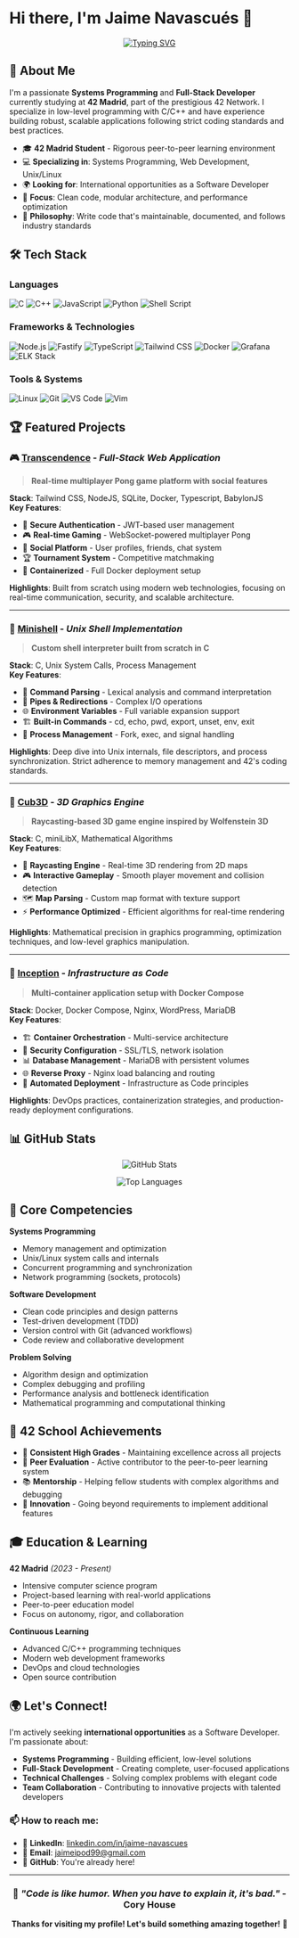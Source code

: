 # Hi there, I'm Jaime Navascués 👋

<div align="center">
  
[![Typing SVG](https://readme-typing-svg.herokuapp.com?font=Fira+Code&size=22&duration=3000&pause=1000&color=00D4AA&center=true&vCenter=true&width=600&lines=Systems+Programming+Enthusiast;Full-Stack+Developer;42+School+Student;Open+to+International+Opportunities)](https://git.io/typing-svg)

</div>

## 🚀 About Me

I'm a passionate **Systems Programming** and **Full-Stack Developer** currently studying at **42 Madrid**, part of the prestigious 42 Network. I specialize in low-level programming with C/C++ and have experience building robust, scalable applications following strict coding standards and best practices.

- 🎓 **42 Madrid Student** - Rigorous peer-to-peer learning environment
- 💻 **Specializing in**: Systems Programming, Web Development, Unix/Linux
- 🌍 **Looking for**: International opportunities as a Software Developer
- 🎯 **Focus**: Clean code, modular architecture, and performance optimization
- 🔧 **Philosophy**: Write code that's maintainable, documented, and follows industry standards

## 🛠️ Tech Stack

### Languages
![C](https://img.shields.io/badge/C-00599C?style=for-the-badge&logo=c&logoColor=white)
![C++](https://img.shields.io/badge/C++-00599C?style=for-the-badge&logo=c%2B%2B&logoColor=white)
![JavaScript](https://img.shields.io/badge/JavaScript-F7DF1E?style=for-the-badge&logo=javascript&logoColor=black)
![Python](https://img.shields.io/badge/Python-3776AB?style=for-the-badge&logo=python&logoColor=white)
![Shell Script](https://img.shields.io/badge/Shell_Script-121011?style=for-the-badge&logo=gnu-bash&logoColor=white)

### Frameworks & Technologies
![Node.js](https://img.shields.io/badge/Node.js-339933?style=for-the-badge&logo=node.js&logoColor=white)
![Fastify](https://img.shields.io/badge/Fastify-20232A?style=for-the-badge&logo=fastify&logoColor=white)
![TypeScript](https://img.shields.io/badge/TypeScript-3178C6?style=for-the-badge&logo=typescript&logoColor=white)
![Tailwind CSS](https://img.shields.io/badge/Tailwind_CSS-38B2AC?style=for-the-badge&logo=tailwind-css&logoColor=white)
![Docker](https://img.shields.io/badge/Docker-2496ED?style=for-the-badge&logo=docker&logoColor=white)
![Grafana](https://img.shields.io/badge/Grafana-F46800?style=for-the-badge&logo=grafana&logoColor=white)
![ELK Stack](https://img.shields.io/badge/ELK_Stack-005571?style=for-the-badge&logo=elastic&logoColor=white)

### Tools & Systems
![Linux](https://img.shields.io/badge/Linux-FCC624?style=for-the-badge&logo=linux&logoColor=black)
![Git](https://img.shields.io/badge/Git-F05032?style=for-the-badge&logo=git&logoColor=white)
![VS Code](https://img.shields.io/badge/VS_Code-0078D4?style=for-the-badge&logo=visual%20studio%20code&logoColor=white)
![Vim](https://img.shields.io/badge/VIM-%2311AB00.svg?style=for-the-badge&logo=vim&logoColor=white)

## 🏆 Featured Projects

### 🎮 [Transcendence](https://github.com/jainavas/transcendence) - *Full-Stack Web Application*
> **Real-time multiplayer Pong game platform with social features**

**Stack**: Tailwind CSS, NodeJS, SQLite, Docker, Typescript, BabylonJS  
**Key Features**:
- 🔐 **Secure Authentication** - JWT-based user management
- 🎮 **Real-time Gaming** - WebSocket-powered multiplayer Pong
- 👥 **Social Platform** - User profiles, friends, chat system
- 🏆 **Tournament System** - Competitive matchmaking
- 🐳 **Containerized** - Full Docker deployment setup

**Highlights**: Built from scratch using modern web technologies, focusing on real-time communication, security, and scalable architecture.

---

### 🐚 [Minishell](https://github.com/jainavas/minishell) - *Unix Shell Implementation*
> **Custom shell interpreter built from scratch in C**

**Stack**: C, Unix System Calls, Process Management  
**Key Features**:
- 📝 **Command Parsing** - Lexical analysis and command interpretation
- 🔀 **Pipes & Redirections** - Complex I/O operations
- 🌐 **Environment Variables** - Full variable expansion support
- 🏗️ **Built-in Commands** - cd, echo, pwd, export, unset, env, exit
- 🔄 **Process Management** - Fork, exec, and signal handling

**Highlights**: Deep dive into Unix internals, file descriptors, and process synchronization. Strict adherence to memory management and 42's coding standards.

---

### 🎯 [Cub3D](https://github.com/jainavas/cub3d) - *3D Graphics Engine*
> **Raycasting-based 3D game engine inspired by Wolfenstein 3D**

**Stack**: C, miniLibX, Mathematical Algorithms  
**Key Features**:
- 🎨 **Raycasting Engine** - Real-time 3D rendering from 2D maps
- 🎮 **Interactive Gameplay** - Smooth player movement and collision detection
- 🗺️ **Map Parsing** - Custom map format with texture support
- ⚡ **Performance Optimized** - Efficient algorithms for real-time rendering

**Highlights**: Mathematical precision in graphics programming, optimization techniques, and low-level graphics manipulation.

---

### 🐳 [Inception](https://github.com/jainavas/inception) - *Infrastructure as Code*
> **Multi-container application setup with Docker Compose**

**Stack**: Docker, Docker Compose, Nginx, WordPress, MariaDB  
**Key Features**:
- 🏗️ **Container Orchestration** - Multi-service architecture
- 🔐 **Security Configuration** - SSL/TLS, network isolation
- 📊 **Database Management** - MariaDB with persistent volumes  
- 🌐 **Reverse Proxy** - Nginx load balancing and routing
- 🚀 **Automated Deployment** - Infrastructure as Code principles

**Highlights**: DevOps practices, containerization strategies, and production-ready deployment configurations.

## 📊 GitHub Stats

<div align="center">
  
![GitHub Stats](https://github-readme-stats.vercel.app/api?username=jainavas&show_icons=true&theme=tokyonight&hide_border=true&count_private=true)

![Top Languages](https://github-readme-stats.vercel.app/api/top-langs/?username=jainavas&layout=compact&theme=tokyonight&hide_border=true)

</div>

## 🎯 Core Competencies

**Systems Programming**
- Memory management and optimization
- Unix/Linux system calls and internals
- Concurrent programming and synchronization
- Network programming (sockets, protocols)

**Software Development**
- Clean code principles and design patterns
- Test-driven development (TDD)
- Version control with Git (advanced workflows)
- Code review and collaborative development

**Problem Solving**
- Algorithm design and optimization
- Complex debugging and profiling
- Performance analysis and bottleneck identification
- Mathematical programming and computational thinking

## 🌟 42 School Achievements

- 🏅 **Consistent High Grades** - Maintaining excellence across all projects
- 🤝 **Peer Evaluation** - Active contributor to the peer-to-peer learning system
- 📚 **Mentorship** - Helping fellow students with complex algorithms and debugging
- 🚀 **Innovation** - Going beyond requirements to implement additional features

## 🎓 Education & Learning

**42 Madrid** *(2023 - Present)*
- Intensive computer science program
- Project-based learning with real-world applications
- Peer-to-peer education model
- Focus on autonomy, rigor, and collaboration

**Continuous Learning**
- Advanced C/C++ programming techniques
- Modern web development frameworks
- DevOps and cloud technologies
- Open source contribution

## 🌍 Let's Connect!

I'm actively seeking **international opportunities** as a Software Developer. I'm passionate about:
- **Systems Programming** - Building efficient, low-level solutions
- **Full-Stack Development** - Creating complete, user-focused applications  
- **Technical Challenges** - Solving complex problems with elegant code
- **Team Collaboration** - Contributing to innovative projects with talented developers

### 📫 How to reach me:
- 💼 **LinkedIn**: [linkedin.com/in/jaime-navascues](https://www.linkedin.com/in/jaime-navascu%C3%A9s-pe%C3%B1a-296825222/)
- 📧 **Email**: jaimeipod99@gmail.com
- 🐙 **GitHub**: You're already here!

---

<div align="center">

### 💭 *"Code is like humor. When you have to explain it, it's bad."* - Cory House

**Thanks for visiting my profile! Let's build something amazing together!** 🚀

</div>
